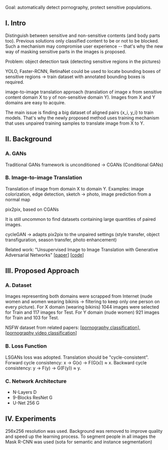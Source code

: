 Goal: automatically detect pornography, protect sensitive populations.

## I. Intro

Distinguish between sensitive and non-sensitive contents (and body parts too). Previous solutions only classified content to be or not to be blocked. Such a mechanism may compromise user experience -- that's why the new way of masking sensitive parts in the images is proposed.

Problem: object detection task (detecting sensitive regions in the pictures)

YOLO, Faster-RCNN, RetinaNet could be used to locate bounding boxes of sensitive regions -> train dataset with annotated bounding boxes is required.

image-to-image translation approach (translation of image x from sensitive content domain X to y of non-sensitive domain Y). Images from X and Y domains are easy to acquire.

The main issue is finding a big dataset of aligned pairs {x_i, y_i} to train models. That's why the newly proposed method uses training mechanism that uses unpaired training samples to translate image from X to Y.

## II. Background

### A. GANs

Traditional GANs framework is unconditioned -> CGANs (Conditional GANs)

### B. Image-to-image Translation

Translation of image from domain X to domain Y. Examples: image colorization, edge detection, sketch -> photo, image prediction from a normal map

pix2pix, based on CGANs

It is still uncommon to find datasets containing large quantities of paired images.

cycleGAN -> adapts pix2pix to the unpaired settings (style transfer, object transfiguration, season transfer, photo enhancement)

Related work: "Unsupervised Image to Image Translation with Generative Adversarial Networks" [[paper](https://arxiv.org/pdf/1701.02676.pdf)] [[code](https://github.com/zsdonghao/Unsup-Im2Im)]

## III. Proposed Approach

<inspiration from CycleGANs>

### A. Dataset

Images representing both domains were scrapped from Internet (nude women and women wearing bikinis -> filtering to keep only one person on every picture). For X domain (wearing bikinis) 1044 images were selected for Train and 117 images for Test. For Y domain (nude women) 921 images for Train and 103 for Test.

NSFW dataset from related papers: [[pornography classification](https://sites.google.com/site/nudedetection/)], [[pornography video classification](https://sites.google.com/site/pornographydatabase/)]

### B. Loss Function

LSGANs loss was adopted. Translation should be "cycle-consistent". Forward cycle consistency: x -> G(x) -> F(G(x)) ≈ x. Backward cycle consistency: y -> F(y) -> G(F(y)) ≈ y.

### C. Network Architecture

- N-Layers D
- 9-Blocks ResNet G
- U-Net 256 G

## IV. Experiments

256x256 resolution was used. Background was removed to improve quality and speed up the learning process. To segment people in all images the Mask R-CNN was used (sota for semantic and instance segmentation)
